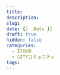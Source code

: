 ```yaml
---
title: 
description:
slug:
date: {{ .Date }}
draft: true
hidden: false
categories:
  - IT技術
  - GITYコミュニティ
tags:
---
```

